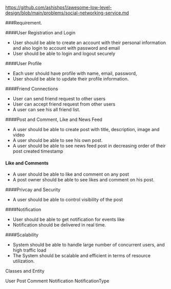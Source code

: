 https://github.com/ashishps1/awesome-low-level-design/blob/main/problems/social-networking-service.md

###Requirement.

####User Registration and Login
- User should be able to create an account with their personal information and also login to account with password and email
- User should be able to login and logout securely

####User Profile
- Each user should have profile with name, email, password,
- User should be able to update their profile information.

####Friend Connections
- User can send friend request to other users
- User can accept friend request from other users
- A user can see his all friend list.

####Post and Comment, Like and News Feed
- A user should be able to create post with title, description, image and video
- A user should be able to see his own post.
- A user should be able to see news feed post in decreasing order of their post created timestamp

#### Like and Comments
- A user should be able to like and comment on any post
- A post owner should be able to see likes and comment on his post.

####Privcay and Security
- A user should be able to control visibility of the post

####Notification
- User should be able to get notification for events like
- Notification should be delivered in real time.

####Scalability
- System should be able to handle large number of concurrent users, and high traffic load
- The System should be scalable and efficient in terms of resource utilization.


Classes and Entity

User
Post
Comment
Notification
NotificationType


